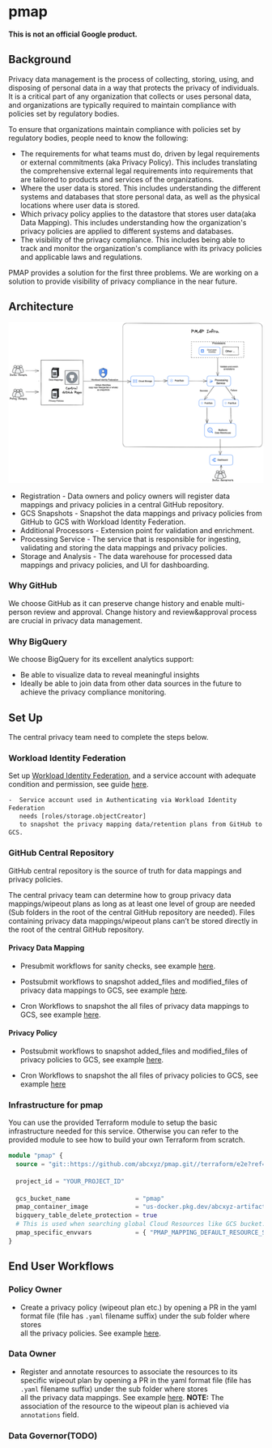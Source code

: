 # pmap

**This is not an official Google product.**

## Background

Privacy data management is the process of collecting, storing, using, and
disposing of personal data in a way that protects the privacy of individuals. It
is a critical part of any organization that collects or uses personal data, and
organizations are typically required to maintain compliance with policies set by
regulatory bodies.

To ensure that organizations maintain compliance with policies set by regulatory
bodies, people need to know the following: 
* The requirements for what teams
must do, driven by legal requirements or external commitments (aka Privacy
Policy). This includes translating the comprehensive external legal requirements
into requirements that are tailored to products and services of the
organizations. 
* Where the user data is stored. This includes understanding the
different systems and databases that store personal data, as well as the
physical locations where user data is stored.
* Which privacy policy applies to
the datastore that stores user data(aka Data Mapping). This includes
understanding how the organization's privacy policies are applied to different
systems and databases. 
* The visibility of the privacy compliance. This includes
being able to track and monitor the organization's compliance with its privacy
policies and applicable laws and regulations.

PMAP provides a solution for the first three problems. We are working on a
solution to provide visibility of privacy compliance in the near future.

## Architecture

![pmap architecture](./docs/assets/arch.png)

*   Registration - Data owners and policy owners will register data mappings and
    privacy policies in a central GitHub repository.
*   GCS Snapshots - Snapshot the data mappings and privacy policies from GitHub
    to GCS with Workload Identity Federation.
*   Additional Processors - Extension point for validation and enrichment.
*   Processing Service - The service that is responsible for ingesting,
    validating and storing the data mappings and privacy policies.
*   Storage and Analysis - The data warehouse for processed data mappings and
    privacy policies, and UI for dashboarding.

### Why GitHub

We choose GitHub as it can preserve change history and enable multi-person
review and approval. Change history and review&approval process are crucial in
privacy data management.

### Why BigQuery

We choose BigQuery for its excellent analytics support: 
* Be able to visualize
data to reveal meaningful insights 
* Ideally be able to join data from other
data sources in the future to achieve the privacy compliance monitoring.

## Set Up

The central privacy team need to complete the steps below.

### Workload Identity Federation

Set up
[Workload Identity Federation](https://cloud.google.com/iam/docs/workload-identity-federation),
and a service account with adequate condition and permission, see guide
[here](https://github.com/google-github-actions/auth#setting-up-workload-identity-federation).

```
-  Service account used in Authenticating via Workload Identity Federation
   needs [roles/storage.objectCreator]
   to snapshot the privacy mapping data/retention plans from GitHub to GCS.
```

### GitHub Central Repository

GitHub central repository is the source of truth for data mappings and privacy
policies.

The central privacy team can determine how to group privacy data
mappings/wipeout plans as long as at least one level of group are needed (Sub
folders in the root of the central GitHub repository are needed). Files
containing privacy data mappings/wipeout plans can’t be stored directly in the
root of the central GitHub repository.

#### Privacy Data Mapping

*   Presubmit workflows for sanity checks, see example
    [here](./docs/example/mapping_data_validation.yaml).

*   Postsubmit workflows to snapshot added_files and modified_files of privacy
    data mappings to GCS, see example
    [here](./docs/example/snapshot_mapping_data_change.yaml).

*   Cron Workflows to snapshot the all files of privacy data mappings to GCS,
    see example [here](./docs/example/snapshot_mapping_data_copy.yaml).

#### Privacy Policy

*   Postsubmit workflows to snapshot added_files and modified_files of privacy
    policies to GCS, see example
    [here](./docs/example/snapshot_privacy_policy_change.yaml).

*   Cron Workflows to snapshot the all files of privacy policies to GCS, see
    example [here](./docs/example/snapshot_privacy_policy_copy.yaml)

### Infrastructure for pmap

You can use the provided Terraform module to setup the basic infrastructure
needed for this service. Otherwise you can refer to the provided module to see
how to build your own Terraform from scratch.

```terraform
module "pmap" {
  source = "git::https://github.com/abcxyz/pmap.git//terraform/e2e?ref=main" # this should be pinned to the SHA desired

  project_id = "YOUR_PROJECT_ID"

  gcs_bucket_name                  = "pmap"
  pmap_container_image             = "us-docker.pkg.dev/abcxyz-artifacts/docker-images/pmap:0.0.3-amd64"
  bigquery_table_delete_protection = true
  # This is used when searching global Cloud Resources like GCS bucket.
  pmap_specific_envvars            = { "PMAP_MAPPING_DEFAULT_RESOURCE_SCOPE" : "YOUR_DEFAULT_RESOURCE_SCOPE" }
}
```

## End User Workflows

### Policy Owner

*   Create a privacy policy (wipeout plan etc.) by opening a PR in the yaml
    format file (file has `.yaml` filename suffix) under the sub folder where
    stores \
    all the privacy policies. See example
    [here](./docs/example/wipeout_plan.yaml).

### Data Owner

*   Register and annotate resources to associate the resources to its specific
    wipeout plan by opening a PR in the yaml format file (file has `.yaml`
    filename suffix) under the sub folder where stores \
    all the privacy data mappings. See example
    [here](./docs/example/resource_mapping.yaml). **NOTE:** The association of
    the resource to the wipeout plan is achieved via `annotations` field.

### Data Governor(TODO)